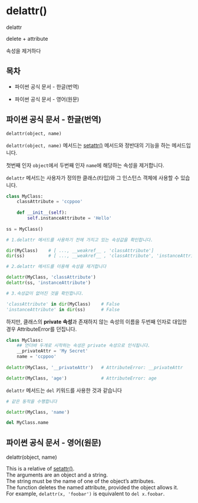 # delattr()

delattr

delete + attribute

속성을 제거하다

## 목차

* 파이썬 공식 문서 - 한글(번역)
    
* 파이썬 공식 문서 - 영어(원문)

## 파이썬 공식 문서 - 한글(번역)

`delattr(object, name)`

`delattr(object, name)` 메서드는  [setattr()](https://docs.python.org/3/library/functions.html#setattr) 메서드와 정반대의 기능을 하는 메서드입니다.<br>

첫번째 인자 `object`에서 두번째 인자 `name`에 해당하는 속성을 제거합니다.

`delattr` 메서드는 사용자가 정의한 클래스(타입)와 그 인스턴스 객체에 사용할 수 있습니다.

```python
class MyClass:
    classAttribute = 'ccppoo'
    
    def __init__(self):
        self.instanceAttribute = 'Hello'
        
ss = MyClass()

# 1.delattr 메서드를 사용하기 전에 가지고 있는 속성값을 확인합니다.

dir(MyClass)    # [ ..., __weakref__ , 'classAttribute']
dir(ss)         # [ ..., __weakref__ , 'classAttribute', 'instanceAttribute']

# 2.delattr 메서드를 이용해 속성을 제거합니다

delattr(MyClass, 'classAttribute')
delattr(ss, 'instanceAttribute')

# 3.속성값이 없어진 것을 확인합니다.

'classAttribute' in dir(MyClass)    # False
'instanceAttribute' in dir(ss)      # False
```

하지만, 클래스의 **private 속성**과 존재하지 않는 속성의 이름을 두번째 인자로 대입한 경우 AttributeError를 던집니다.

```python
class MyClass:
    ## 언더바 두개로 시작하는 속성은 private 속성으로 인식됩니다.
    __privateAttr = 'My Secret'
    name = 'ccppoo'
    
delattr(MyClass, '__privateAttr')   # AttributeError: __privateAttr

delattr(MyClass, 'age')             # AttributeError: age
```

`delattr` 메서드는 `del` 키워드를 사용한 것과 같습니다

```python
# 같은 동작을 수행합니다

delattr(MyClass, 'name')

del MyClass.name
```

## 파이썬 공식 문서 - 영어(원문)

delattr(object, name)

This is a relative of [setattr()](https://docs.python.org/3/library/functions.html#setattr).<br>
The arguments are an object and a string.<br>
The string must be the name of one of the object’s attributes.<br>
The function deletes the named attribute, provided the object allows it.<br>
For example, `delattr(x, 'foobar')` is equivalent to `del x.foobar`.